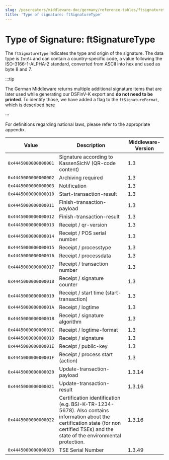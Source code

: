 ```yaml
---
slug: /poscreators/middleware-doc/germany/reference-tables/ftsignaturetype
title: 'Type of signature: ftSignatureType'
---
```


# Type of Signature: ftSignatureType

The `ftSignatureType` indicates the type and origin of the signature. The data type is `Int64` and can contain a country-specific code, a value following the ISO-3166-1-ALPHA-2 standard, converted from ASCII into hex and used as byte 8 and 7.

:::tip

The German Middleware returns multiple additional signature items that are later used while generating our DSFinV-K export and **do not need to be printed**. To identify those, we have added a flag to the `ftSignatureFormat`, which is described [here](type-of-signature-ftsignatureformat.md)

:::



For definitions regarding national laws, please refer to the appropriate appendix<span id="t-type-of-signature-ftsignaturetype-127">.</span>

| **Value**            | **Description**          | **Middleware-Version** |
|----------------------|--------------------------|---------------------|
| `0x4445000000000001` | Signature according to KassenSichV (QR-code content)             | 1.3                 |
| `0x4445000000000002` | Archiving required  | 1.3                |
| `0x4445000000000003` | Notification      | 1.3                 |
| `0x4445000000000010` | Start-transaction-result     | 1.3                 |
| `0x4445000000000011` | Finish-transaction-payload    | 1.3                 |
| `0x4445000000000012` | Finish-transaction-result    | 1.3                 |
| `0x4445000000000013` | Receipt / qr-version    | 1.3                 |
| `0x4445000000000014` | Receipt / POS serial number | 1.3                 |
| `0x4445000000000015` | Receipt / processtype | 1.3                 |
| `0x4445000000000016` | Receipt / processdata | 1.3                 |
| `0x4445000000000017` | Receipt / transaction number | 1.3                 |
| `0x4445000000000018` | Receipt / signature counter | 1.3                 |
| `0x4445000000000019` | Receipt / start time (start-transaction) | 1.3                 |
| `0x444500000000001A` | Receipt / logtime | 1.3                 |
| `0x444500000000001B` | Receipt / signature algorithm | 1.3                 |
| `0x444500000000001C` | Receipt / logtime-format | 1.3                 |
| `0x444500000000001D` | Receipt / signature | 1.3                 |
| `0x444500000000001E` | Receipt / public-key | 1.3                 |
| `0x444500000000001F` | Receipt /  process start (action) | 1.3                 |
| `0x4445000000000020` | Update-transaction-payload | 1.3.14                 |
| `0x4445000000000021` | Update-transaction-result | 1.3.16                 |
| `0x4445000000000022` | Certification identification (e.g. BSI-K-TR-1234-5678). Also contains information about the certification state (for non certified TSEs) and the state of the environmental protection. | 1.3.16                 |
| `0x4445000000000023` | TSE Serial Number | 1.3.49 |



